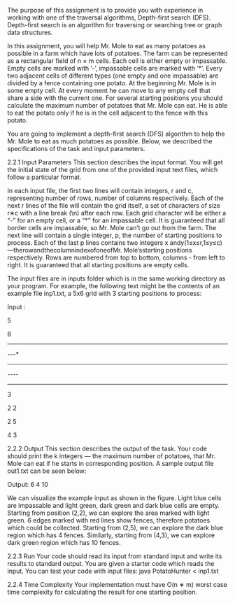 The purpose of this assignment is to provide you with experience in working with one of the traversal algorithms, Depth-first search (DFS). Depth-first search is an algorithm for traversing or searching tree or graph data structures.


In this assignment, you will help Mr. Mole to eat as many potatoes as possible in a farm which have lots of potatoes. The farm can be represented as a rectangular field of n × m cells. Each cell is either empty or impassable. Empty cells are marked with ’-’, impassable cells are marked with ’*’. Every two adjacent cells of different types (one empty and one impassable) are divided by a fence containing one potato. At the beginning Mr. Mole is in some empty cell. At every moment he can move to any empty cell that share a side with the current one. For several starting positions you should calculate the maximum number of potatoes that Mr. Mole can eat. He is able to eat the potato only if he is in the cell adjacent to the fence with this potato.


You are going to implement a depth-first search (DFS) algorithm to help the Mr. Mole to eat as much potatoes as possible. Below, we described the specifications of the task and input parameters.


2.2.1 Input Parameters
This section describes the input format. You will get the initial state of the grid from one of the provided input text files, which follow a particular format.


In each input file, the first two lines will contain integers, r and c, representing number of rows, number of columns respectively. Each of the next r lines of the file will contain the grid itself, a set of characters of size r∗c with a line break (\n) after each row. Each grid character will be either a “-” for an empty cell, or a “*” for an impassable cell. It is guaranteed that all border cells are impassable, so Mr. Mole can’t go out from the farm. The next line will contain a single integer, p, the number of starting positions to process. Each of the last p lines contains two integers x andy(1≤x≤r,1≤y≤c)—therowandthecolumnindexofoneofMr. Mole’sstarting positions respectively. Rows are numbered from top to bottom, columns - from left to right. It is guaranteed that all starting positions are empty cells.


The input files are in inputs folder which is in the same working directory as your program. For example, the following text might be the contents of an example file inp1.txt, a 5x6 grid with 3 starting positions to process:


Input : 

5

6

******
*--*-*
******
*----*
******

3


2 2

2 5

4 3


2.2.2 Output
This section describes the output of the task. Your code should print the k integers — the maximum number of potatoes, that Mr. Mole can eat if he starts in corresponding position. A sample output file out1.txt can be seen below:

Output: 6
4
10

We can visualize the example input as shown in the figure. Light blue cells are impassable and light green, dark green and dark blue cells are empty. Starting from position (2,2), we can explore the area marked with light green. 6 edges marked with red lines show fences, therefore potatoes which could be collected. Starting from (2,5), we can explore the dark blue region which has 4 fences. Similarly, starting from (4,3), we can explore dark green region which has 10 fences.


2.2.3 Run
Your code should read its input from standard input and write its results to standard output. You are given a starter code which reads the input. You can test your code with input files:
java PotatoHunter < inp1.txt


2.2.4 Time Complexity
Your implementation must have O(n ∗ m) worst case time complexity for calculating the result for one starting position.
